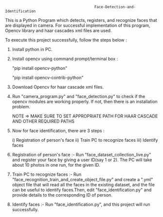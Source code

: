                                              Face-Detection-and-Identification

This is a Python Program which detects, registers, and recognize faces that are displayed in camera.
For successful implementation of this program, Opencv library and haar cascades xml files are used.

To execute this project successfully, follow the steps below :

1) Install python in PC.

2) Install opencv using command prompt/terminal box :

      "pip install opencv-python"
      
      "pip install opencv-contrib-python"
      
3) Download Opencv for haar cascade xml files.

4) Run "camera_program.py" and "face_detection.py" to check if the opencv modules are working properly. If not, 
   then there is an installation problem.
   
   NOTE => MAKE SURE TO SET APPROPRIATE PATH FOR HAAR CASCADE AND OTHER REQUIRED PATHS
   
5) Now for face identification, there are 3 steps :
     
     i) Registration of person's face
     ii) Train PC to recognize faces
     iii) Identify faces
     
6) Registration of person's face :- Run "face_dataset_collection_live.py" and register your face by giving a user ID(say 1 or 2).
                                    The PC will take about 10 photos in one run, for the given ID.

7) Train PC to recognize faces :- Run "face_recognition_train_and_create_object_file.py" and create a ".yml" object file that will
                                  read all the faces in the existing dataset, and the file can be useful to identify faces.Then, edit
                                  "face_identification.py" and provide details to the corresponding ID of person.
                                  
8) Identify faces :- Run "face_identification.py", and this project will run successfully.
